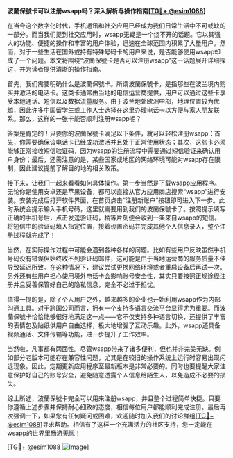 **波蘭保號卡可以注册wsapp吗？深入解析与操作指南[[TG💪+ @esim1088](https://t.me/s/esim1088)]**

在当今这个数字化时代，手机通讯和社交应用已经成为我们日常生活中不可或缺的一部分。而当我们提到社交应用时，wsapp无疑是一个绕不开的话题。它以其强大的功能、便捷的操作和丰富的用户体验，迅速在全球范围内积累了大量用户。然而，对于一些生活在国外或持有特殊号码卡的用户来说，是否能够使用wsapp却成了一个问题。本文将围绕“波蘭保號卡是否可以注册wsapp”这一话题展开详细探讨，并为读者提供清晰的操作指南。

首先，我们需要明确什么是波蘭保號卡。所谓波蘭保號卡，是指那些在波兰境内购买并激活的电话卡。这类卡通常由当地的电信运营商提供，用户可以通过这些卡享受本地通话、短信以及数据流量服务。由于波兰地处欧洲中部，地理位置较为优越，因此许多中国留学生或工作人士选择在这里办理电话卡以方便与家人朋友联系。那么，这样的一张卡能否顺利注册wsapp呢？

答案是肯定的！只要你的波蘭保號卡满足以下条件，就可以轻松注册wsapp：首先，你需要确保该电话卡已经成功激活并且处于正常使用状态；其次，这张卡必须能够正常接收短信验证码，因为wsapp的注册流程中需要通过短信验证来确认用户身份；最后，还需注意的是，某些国家或地区的网络环境可能对wsapp存在限制，因此建议提前了解目的地的相关政策。

接下来，让我们一起来看看如何具体操作。第一步当然是下载wsapp应用程序。无论你是使用安卓还是苹果设备，都可以直接从官方应用商店搜索“wsapp”进行安装。安装完成后打开软件界面，在首页点击“注册新账户”按钮即可进入下一步。此时系统会提示输入手机号码，这里就需要用到我们的波蘭保號卡了。按照提示填写正确的手机号后，点击发送验证码，稍等片刻便会收到一条来自wsapp的短信。将短信中的验证码填入指定位置，接着设置密码并完成其他个人信息录入，整个注册过程就完成了！

当然，在实际操作过程中可能会遇到各种各样的问题。比如有些用户反映虽然手机号码没有错误但始终收不到验证码邮件，这可能是由于当地运营商的服务质量不佳导致延迟所致。在这种情况下，建议尝试更换网络环境或者重启设备后再试一次。另外还有些用户担心使用境外电话卡会影响账号安全性，其实只要按照正规途径注册并且妥善保管好自己的隐私信息，完全不必过于担忧。

值得一提的是，除了个人用户之外，越来越多的企业也开始利用wsapp作为内部沟通工具。对于跨国公司而言，拥有一个支持多语言交流平台显得尤为重要。而波蘭保號卡恰恰能够很好地满足这一点——它不仅支持多种语言切换，还提供了丰富的表情包及贴纸供用户自由选择，极大地增强了互动乐趣。此外，wsapp还具备视频通话、文件传输等功能，进一步提升了工作效率。

当然啦，凡事都有两面性。尽管wsapp带来了诸多便利，但也并非完美无缺。例如部分老版本可能存在兼容性问题，尤其是在较旧的操作系统上运行时容易出现闪退现象。因此，定期更新应用程序至最新版本是非常必要的。同时也要提醒大家注意保护好自己的账号安全，避免随意透露个人信息给陌生人，以免造成不必要的损失。

综上所述，波蘭保號卡完全可以用来注册wsapp，并且整个过程简单快捷。只要你遵循上述步骤并保持耐心细致的态度，相信每位用户都能顺利完成注册。最后再次强调一下，如果您有任何疑问或困难，欢迎随时加入我们的讨论群组[[TG💪+ @esim1088](https://t.me/s/esim1088)]寻求帮助。相信有了这样一个充满活力的社区支持，您一定能在wsapp的世界里畅游无忧！

[[TG💪+ @esim1088](https://t.me/s/esim1088) ![Image](https://i.postimg.cc/4NQfJmqS/Snipaste-2025-05-13-00-14-12.png)]